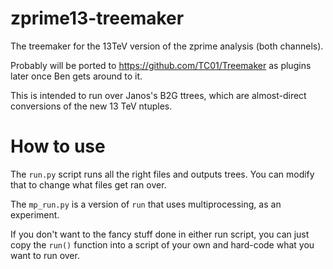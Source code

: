 # zprime13-treemaker

The treemaker for the 13TeV version of the zprime analysis (both channels). 

Probably will be ported to https://github.com/TC01/Treemaker as plugins
later once Ben gets around to it.

This is intended to run over Janos's B2G ttrees, which are almost-direct
conversions of the new 13 TeV ntuples.

# How to use

The ```run.py``` script runs all the right files and outputs trees.
You can modify that to change what files get ran over.

The ```mp_run.py``` is a version of ```run``` that uses multiprocessing,
as an experiment.

If you don't want to the fancy stuff done in either run script, you
can just copy the ```run()``` function into a script of your own and
hard-code what you want to run over.
